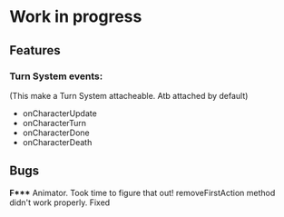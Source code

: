 # Work in progress
## Features
### Turn System events: 
(This make a Turn System attacheable. Atb attached by default)
  - onCharacterUpdate
  - onCharacterTurn
  - onCharacterDone
  - onCharacterDeath

## Bugs
**F\*\*\*** Animator. Took time to figure that out!
  removeFirstAction method didn't work properly. Fixed

